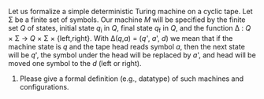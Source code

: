Let us formalize a simple deterministic Turing machine on a cyclic tape.
Let Σ be a finite set of symbols.
Our machine *M* will be specified by
the finite set *Q* of states,
initial state *q*<sub>i</sub> in *Q*,
final state *q*<sub>f</sub> in *Q*, and
the function Δ : *Q* × Σ → *Q* × Σ × {left,right}.
With Δ(*q*,*a*) = (*q'*, *a*', *d*)
we mean that
if the machine state is *q* and the tape head reads symbol *a*,
then the next state will be *q*', the symbol under the head will be replaced by *a*',
and head will be moved one symbol to the *d* (left or right).

1. Please give a formal definition (e.g., datatype) of such machines and configurations.
